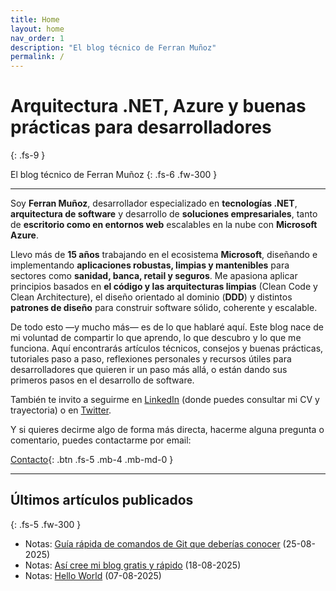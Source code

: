 ```yaml
---
title: Home
layout: home
nav_order: 1
description: "El blog técnico de Ferran Muñoz"
permalink: /
---
```


# Arquitectura .NET, Azure y buenas prácticas para desarrolladores
{: .fs-9 }

El blog técnico de Ferran Muñoz
{: .fs-6 .fw-300 }

---

Soy **Ferran Muñoz**, desarrollador especializado en **tecnologías .NET**, **arquitectura de software** y desarrollo de **soluciones empresariales**, tanto de **escritorio como en entornos web** escalables en la nube con **Microsoft Azure**.

Llevo más de **15 años** trabajando en el ecosistema **Microsoft**, diseñando e implementando **aplicaciones robustas, limpias y mantenibles** para sectores como **sanidad, banca, retail y seguros**. Me apasiona aplicar principios basados en **el código y las arquitecturas limpias** (Clean Code y Clean Architecture), el diseño orientado al dominio (**DDD**) y distintos **patrones de diseño** para construir software sólido, coherente y escalable.

De todo esto —y mucho más— es de lo que hablaré aquí. Este blog nace de mi voluntad de compartir lo que aprendo, lo que descubro y lo que me funciona. Aquí encontrarás artículos técnicos, consejos y buenas prácticas, tutoriales paso a paso, reflexiones personales y recursos útiles para desarrolladores que quieren ir un paso más allá, o están dando sus primeros pasos en el desarrollo de software.

También te invito a seguirme en [LinkedIn][LinkedInUrl] (donde puedes consultar mi CV y trayectoria) o en [Twitter][TwitterUrl].

Y si quieres decirme algo de forma más directa, hacerme alguna pregunta o comentario, puedes contactarme por email:

[Contacto][Email]{: .btn .fs-5 .mb-4 .mb-md-0 }

----

## Últimos artículos publicados
{: .fs-5 .fw-300 }

- Notas: [Guía rápida de comandos de Git que deberías conocer][GuiaRapidaDeComandosDeGitUrl] (25-08-2025)
- Notas: [Así cree mi blog gratis y rápido][AsiCreeMiBlogGratisYRapidoUrl] (18-08-2025)
- Notas: [Hello World][HelloWorldUrl] (07-08-2025)

[Email]: mailto:ferran@email.com?subject=Consulta
[LinkedInUrl]: https://www.linkedin.com/in/ferran-muñoz-dev
[TwitterUrl]: https://x.com/ferran_munoz
[HelloWorldUrl]: docs/notas/hello-world
[AsiCreeMiBlogGratisYRapidoUrl]: docs/notas/asi-cree-mi-blog-gratis-y-rapido
[GuiaRapidaDeComandosDeGitUrl]: docs/notas/guia-rapida-de-comandos-de-git-que-deberías-conocer
